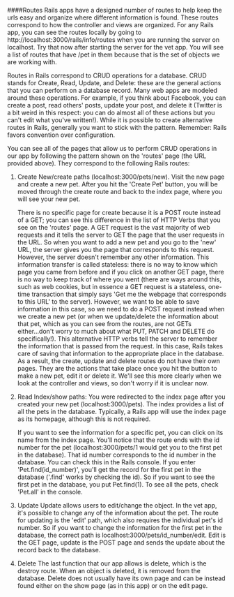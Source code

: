 ####Routes
Rails apps have a designed number of routes to help keep the urls easy and organize where different information is found. These routes correspond to how the controller and views are organized. For any Rails app, you can see the routes locally by going to http://localhost:3000/rails/info/routes when you are running the server on localhost. Try that now after starting the server for the vet app. You will see a list of routes that have /pet in them because that is the set of objects we are working with.

Routes in Rails correspond to CRUD operations for a database. CRUD stands for Create, Read, Update, and Delete: these are the general actions that you can perform on a database record. Many web apps are modeled around these operations. For example, if you think about Facebook, you can create a post, read others' posts, update your post, and delete it (Twitter is a bit weird in this respect: you can do almost all of these actions but you can't edit what you've written!). While it is possible to create alternative routes in Rails, generally you want to stick with the pattern. Remember: Rails favors convention over configuration.

You can see all of the pages that allow us to perform CRUD operations in our app by following the pattern shown on the 'routes' page (the URL provided above). They correspond to the following Rails routes:

  1) Create
      New/create paths (localhost:3000/pets/new). Visit the new page and create a new pet. After you hit the 'Create Pet' button, you will be moved through the create route and back to the index page, where you will see your new pet.

      There is no specific page for create because it is a POST route instead of a GET; you can see this difference in the list of HTTP Verbs that you see on the 'routes' page. A GET request is the vast majority of web requests and it tells the server to GET the page that the user requests in the URL. So when you want to add a new pet and you go to the 'new' URL, the server gives you the page that corresponds to this request. However, the server doesn't remember any other information. This information transfer is called stateless: there is no way to know which page you came from before and if you click on another GET page, there is no way to keep track of where you went (there are ways around this, such as web cookies, but in essence a GET request is a stateless, one-time transaction that simply says 'Get me the webpage that corresponds to this URL' to the server).
      However, we want to be able to save information in this case, so we need to do a POST request instead when we create a new pet (or when we update/delete the information about that pet, which as you can see from the routes, are not GETs either...don't worry to much about what PUT, PATCH and DELETE do specifically!). This alternative HTTP verbs tell the server to remember the information that is passed from the request. In this case, Rails takes care of saving that information to the appropriate place in the database.
      As a result, the create, update and delete routes do not have their own pages. They are the actions that take place once you hit the button to make a new pet, edit it or delete it. We'll see this more clearly when we look at the controller and views, so don't worry if it is unclear now.

  2) Read
      Index/show paths: You were redirected to the index page after you created your new pet (localhost:3000/pets). The index provides a list of all the pets in the database. Typically, a Rails app will use the index page as its homepage, although this is not required.

      If you want to see the information for a specific pet, you can click on its name from the index page. You'll notice that the route ends with the id number for the pet (localhost:3000/pets/1 would get you to the first pet in the database). That id number corresponds to the id number in the database. You can check this in the Rails console. If you enter 'Pet.find(id_number)', you'll get the record for the first pet in the database ('.find' works by checking the id). So if you want to see the first pet in the database, you put Pet.find(1). To see all the pets, check 'Pet.all' in the console.

3) Update
     Update allows users to edit/change the object. In the vet app, it's possible to change any of the information about the pet. The route for updating is the 'edit' path, which also requires the individual pet's id number. So if you want to change the information for the first pet in the database, the correct path is localhost:3000/pets/id_number/edit. Edit is the GET page, update is the POST page and sends the update about the record back to the database.

4) Delete
     The last function that our app allows is delete, which is the destroy route. When an object is deleted, it is removed from the database. Delete does not usually have its own page and can be instead found either on the show page (as in this app) or on the edit page.
